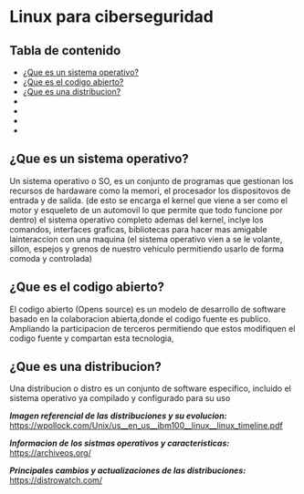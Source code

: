 # Linux para ciberseguridad

## Tabla de contenido

- [¿Que es un sistema operativo?](#¿Que-es-un-sistema-operativo?)
- [¿Que es el codigo abierto?](#¿Que-es-el-codigo-abierto?)
- [¿Que es una distribucion?](#¿que-es-una-distribucion)
-
-
-
-

## ¿Que es un sistema operativo?

Un sistema operativo o SO, es un conjunto de programas que gestionan los recursos de hardaware como la memori, el procesador los dispositovos de entrada y de salida. (de esto se encarga el kernel que viene a ser como el motor y esqueleto de un automovil lo que permite que todo funcione por dentro) el sistema operativo completo ademas del kernel, inclye los comandos, interfaces graficas, bibliotecas para hacer mas amigable lainteraccion con una maquina (el sistema operativo vien a se le volante, sillon, espejos y grenos de nuestro vehiculo permitiendo usarlo de forma comoda y controlada)

## ¿Que es el codigo abierto?

El codigo abierto (Opens source) es un modelo de desarrollo de software basado en la colaboracion abierta,donde el codigo fuente es publico. Ampliando la participacion de terceros permitiendo que estos modifiquen el codigo fuente y compartan esta tecnologia,

## ¿Que es una distribucion?

Una distribucion o distro es un conjunto de software especifico, incluido el sistema operativo ya compilado y configurado para su uso

***Imagen referencial de las distribuciones y su evolucion:*** https://wpollock.com/Unix/us__en_us__ibm100__linux__linux_timeline.pdf

***Informacion de los sistmas operativos y caracteristicas:*** https://archiveos.org/

***Principales cambios y actualizaciones de las distribuciones:*** https://distrowatch.com/